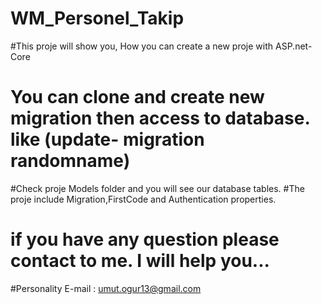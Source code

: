 # WM_Personel_Takip
#This proje will show you, How you can create a new proje with ASP.net-Core
# You can clone and create new migration then access to database. like (update- migration randomname)
#Check proje Models folder and you will see our database tables.
#The proje include Migration,FirstCode and Authentication properties.
# if you have any question please contact to me. I will help you...
#Personality E-mail : umut.ogur13@gmail.com
